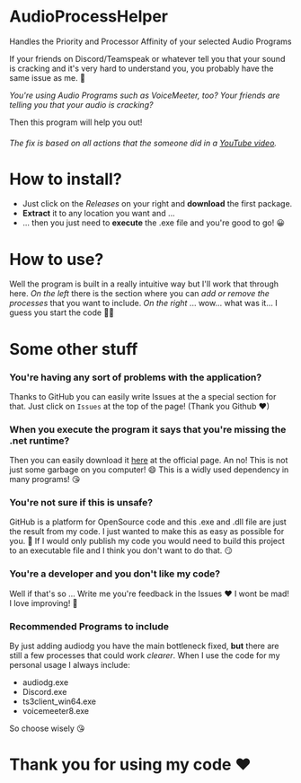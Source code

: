 # AudioProcessHelper
Handles the Priority and Processor Affinity of your selected Audio Programs 

If your friends on Discord/Teamspeak or whatever tell you that your sound is cracking and it's very hard to understand you, you probably have the same issue as me. 💞

*You're using Audio Programs such as VoiceMeeter, too?*
*Your friends are telling you that your audio is cracking?*

Then this program will help you out!

###### The fix is based on all actions that the someone did in a [YouTube video](https://youtu.be/71HrZfR_Fro).


# How to install?
* Just click on the _Releases_ on your right and **download** the first package.
* **Extract** it to any location you want and ... 
* ... then you just need to **execute** the .exe file and you're good to go! 😀

# How to use?
Well the program is built in a really intuitive way but I'll work that through here.
*On the left* there is the section where you can *add or remove the processes* that you want to include.
*On the right* ... wow... what was it... I guess you start the code 🤔😍

# Some other stuff
### You're having any sort of problems with the application?

Thanks to GitHub you can easily write Issues at the a special section for that. Just click on `Issues` at the top of the page! (Thank you Github ❤) 

### When you execute the program it says that you're missing the .net runtime?
Then you can easily download it [here](https://download.visualstudio.microsoft.com/download/pr/8bc41df1-cbb4-4da6-944f-6652378e9196/1014aacedc80bbcc030dabb168d2532f/windowsdesktop-runtime-5.0.9-win-x64.exe) at the official page.
An no! This is not just some garbage on you computer! 😄 This is a widly used dependency in many programs! 😘

### You're not sure if this is unsafe? 
GitHub is a platform for OpenSource code and this .exe and .dll file are just the result from my code. I just wanted to make this as easy as possible for you. 🥰 If I would only publish my code you would need to build this project to an executable file and I think you don't want to do that. 😏

### You're a developer and you don't like my code?
Well if that's so ... Write me you're feedback in the Issues ❤ I wont be mad! I love improving! 💖

### Recommended Programs to include
By just adding audiodg you have the main bottleneck fixed, **but** there are still a few processes that could work *clearer*.
When I use the code for my personal usage I always include:
* audiodg.exe
* Discord.exe
* ts3client_win64.exe
* voicemeeter8.exe

So choose wisely 😘

# Thank you for using my code ❤ 
